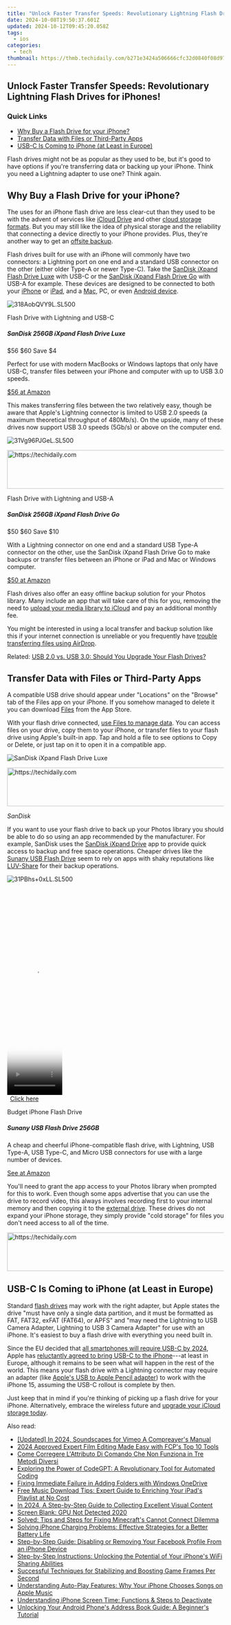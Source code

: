 ```yaml
---
title: "Unlock Faster Transfer Speeds: Revolutionary Lightning Flash Drives for iPhones!"
date: 2024-10-08T19:50:37.601Z
updated: 2024-10-12T09:45:20.058Z
tags:
  - ios
categories:
  - tech
thumbnail: https://thmb.techidaily.com/b271e3424a506666cfc32d0840f08d97d7b8b324df271cfd9aff178b05822fa5.jpg
---
```


## Unlock Faster Transfer Speeds: Revolutionary Lightning Flash Drives for iPhones!

### Quick Links

* [Why Buy a Flash Drive for your iPhone?](https://win-solutions.techidaily.com/get-your-game-on-expert-tips-to-resolve-persistent-warframe-launch-problems/)
* [Transfer Data with Files or Third-Party Apps](https://win-solutions.techidaily.com/navigating-through-microsoft-flight-simulator-2020s-update-problem-solutions-inside/)
* [USB-C Is Coming to iPhone (at Least in Europe)](https://www.howtogeek.com/854069/did-you-know-you-can-get-a-lightning-usb-drive-for-your-iphone/#usb-c-is-coming-to-iphone-at-least-in-europe)

 Flash drives might not be as popular as they used to be, but it's good to have options if you're transferring data or backing up your iPhone. Think you need a Lightning adapter to use one? Think again.

##  Why Buy a Flash Drive for your iPhone?

 The uses for an iPhone flash drive are less clear-cut than they used to be with the advent of services like [iCloud Drive](https://facebook-video-share.techidaily.com/updated-in-2024-breaking-barriers-worlds-best-and-largest-shorts-downloaders/) and other [cloud storage formats](https://instagram-video-recordings.techidaily.com/navigating-the-truth-in-your-photos-an-instagram-selfie-audit/). But you may still like the idea of physical storage and the reliability that connecting a device directly to your iPhone provides. Plus, they're another way to get an [offsite backup](https://win-dash.techidaily.com/access-the-most-recent-dolby-certified-audio-drivers-to-boost-your-windows-systems-performance/).

 Flash drives built for use with an iPhone will commonly have two connectors: a Lightning port on one end and a standard USB connector on the other (either older Type-A or newer Type-C). Take the [SanDisk iXpand Flash Drive Luxe](https://www.amazon.com/SanDisk-iXpand-iPhone-Type-C-Devices/dp/B08JD2LXXG/?tag=htg-v2-6loqg3a-20&ascsubtag=UUhtgUeUpU203322&asc%5Frefurl=https%3A%2F%2Fwww.howtogeek.com%2F854069%2Fdid-you-know-you-can-get-a-lightning-usb-drive-for-your-iphone%2F&asc%5Fcampaign=Short-Term) with USB-C or the [SanDisk iXpand Flash Drive Go](https://www.amazon.com/SanDisk-256GB-iXpand-Flash-iPhone/dp/B07VQPDM56/?tag=htg-v2-6loqg3a-20&ascsubtag=UUhtgUeUpU203322&asc%5Frefurl=https%3A%2F%2Fwww.howtogeek.com%2F854069%2Fdid-you-know-you-can-get-a-lightning-usb-drive-for-your-iphone%2F&asc%5Fcampaign=Short-Term) with USB-A for example. These devices are designed to be connected to both your [iPhone](https://vimeo-videos.techidaily.com/in-2024-quick-vimeo-transformation-tips-easy-to-create-gifs/) or [iPad](https://screen-sharing-recording.techidaily.com/updated-in-2024-capturing-screen-content-on-huawei-mate-10-20-and-p-series-phones-via-built-in-recorders/), and a [Mac](https://techno-recovery.techidaily.com/cat5-or-cat6-choosing-the-right-ethernet-cable-for-your-network-needs/), PC, or even [Android device](https://twitter-videos.techidaily.com/hot-takes-highlight-twitters-trending-topics-for-2024/).

![318AobQVY9L._SL500_](https://static1.howtogeekimages.com/wordpress/wp-content/uploads/2023/06/318aobqvy9l-_sl500_.jpg) 

Flash Drive with Lightning and USB-C

#####  SanDisk 256GB iXpand Flash Drive Luxe

$56 $60 Save $4 

Perfect for use with modern MacBooks or Windows laptops that only have USB-C, transfer files between your iPhone and computer with up to USB 3.0 speeds.

[$56 at Amazon](https://www.amazon.com/SanDisk-iXpand-iPhone-Type-C-Devices/dp/B08JD2LXXG/) 

 This makes transferring files between the two relatively easy, though be aware that Apple's Lightning connector is limited to USB 2.0 speeds (a maximum theoretical throughput of 480Mb/s). On the upside, many of these drives now support USB 3.0 speeds (5Gb/s) or above on the computer end.

![31Vg96PJGeL._SL500_](https://static1.howtogeekimages.com/wordpress/wp-content/uploads/2023/06/31vg96pjgel-_sl500_.jpg) 

<!-- affiliate ads begin -->
<a href="https://appsumo.8odi.net/c/5597632/2144276/7443" target="_top" id="2144276">
  <img src="//a.impactradius-go.com/display-ad/7443-2144276" border="0" alt="https://techidaily.com" width="728" height="90"/>
</a>
<img height="0" width="0" src="https://appsumo.8odi.net/i/5597632/2144276/7443" style="position:absolute;visibility:hidden;" border="0" />
<!-- affiliate ads end -->

Flash Drive with Lightning and USB-A

#####  SanDisk 256GB iXpand Flash Drive Go

$50 $60 Save $10 

With a Lightning connector on one end and a standard USB Type-A connector on the other, use the SanDisk iXpand Flash Drive Go to make backups or transfer files between an iPhone or iPad and Mac or Windows computer.

[$50 at Amazon](https://www.amazon.com/SanDisk-256GB-iXpand-Flash-iPhone/dp/B07VQPDM56/) 

 Flash drives also offer an easy offline backup solution for your Photos library. Many include an app that will take care of this for you, removing the need to [upload your media library to iCloud](https://win-howtos.techidaily.com/expert-advice-overcoming-directx-encountered-an-unrecoverable-error-on-your-pc/) and pay an additional monthly fee.

 You might be interested in using a local transfer and backup solution like this if your internet connection is unreliable or you frequently have [trouble transferring files using AirDrop](https://tech-haven.techidaily.com/top-6-gpt-tools-for-pdf-and-doc-interaction/).

Related: [USB 2.0 vs. USB 3.0: Should You Upgrade Your Flash Drives?](https://screen-recording.techidaily.com/updated-innovative-methods-to-log-gaming-sessions/) 

##  Transfer Data with Files or Third-Party Apps

 A compatible USB drive should appear under "Locations" on the "Browse" tab of the Files app on your iPhone. If you somehow managed to delete it you can download [Files](https://apps.apple.com/us/app/files/id1232058109) from the App Store.

 With your flash drive connected, [use Files to manage data](https://fake-location.techidaily.com/life360-circle-everything-you-need-to-know-on-nokia-105-classic-drfone-by-drfone-virtual-android/). You can access files on your drive, copy them to your iPhone, or transfer files to your flash drive using Apple's built-in app. Tap and hold a file to see options to Copy or Delete, or just tap on it to open it in a compatible app.

![SanDisk iXpand Flash Drive Luxe](https://static1.howtogeekimages.com/wordpress/wp-content/uploads/2022/12/sandisk_ixpand_flash.jpg) 

<!-- affiliate ads begin -->
<a href="https://appsumo.8odi.net/c/5597632/2075461/7443" target="_top" id="2075461">
  <img src="//a.impactradius-go.com/display-ad/7443-2075461" border="0" alt="https://techidaily.com" width="728" height="90"/>
</a>
<img height="0" width="0" src="https://appsumo.8odi.net/i/5597632/2075461/7443" style="position:absolute;visibility:hidden;" border="0" />
<!-- affiliate ads end -->

_SanDisk_

 If you want to use your flash drive to back up your Photos library you should be able to do so using an app recommended by the manufacturer. For example, SanDisk uses the [SanDisk iXpand Drive](https://apps.apple.com/us/app/sandisk-ixpand-drive/id1079870681) app to provide quick access to backup and free space operations. Cheaper drives like the [Sunany USB Flash Drive](https://www.amazon.com/Sunany-External-Storage-Compatible-Android/dp/B09PNLF23X/?tag=htg-v2-6loqg3a-20&ascsubtag=UUhtgUeUpU203322&asc%5Frefurl=https%3A%2F%2Fwww.howtogeek.com%2F854069%2Fdid-you-know-you-can-get-a-lightning-usb-drive-for-your-iphone%2F&asc%5Fcampaign=Short-Term) seem to rely on apps with shaky reputations like [LUV-Share](https://apps.apple.com/au/app/luv-share/id1072251659) for their backup operations.

![31PBhs+0xLL._SL500_](https://static1.howtogeekimages.com/wordpress/wp-content/uploads/2023/06/31pbhs-0xll-_sl500_.jpg) 

<!-- affiliate ads begin -->
<span id="1975636">
					<video width="128" height="480" style="cursor:pointer"
           poster="//a.impactradius-go.com/display-clicktoplayimage/1975636.png"
           onclick="if(!this.playClicked){this.play();this.setAttribute('controls',true);this.playClicked=true;}">
	   <source src="//a.impactradius-go.com/display-ad/22993-1975636">
	   <img src="//a.impactradius-go.com/display-clicktoplayimage/1975636.png" style="border: none; height: 100%; width: 100%; object-fit: contain">
	</video>
	<div style="width:80px;text-align:center"><a href="javascript:window.open(decodeURIComponent('https%3A%2F%2Fhomestyler.sjv.io%2Fc%2F5597632%2F1975636%2F22993'), '_blank');void(0);">Click here</a></div>
</span>
<img height="0" width="0" src="https://imp.pxf.io/i/5597632/1975636/22993" style="position:absolute;visibility:hidden;" border="0" />
<!-- affiliate ads end -->

Budget iPhone Flash Drive

#####  Sunany USB Flash Drive 256GB

A cheap and cheerful iPhone-compatible flash drive, with Lightning, USB Type-A, USB Type-C, and Micro USB connectors for use with a large number of devices.

[See at Amazon](https://www.amazon.com/Sunany-External-Storage-Compatible-Android/dp/B09PNLF23X/) 

 You'll need to grant the app access to your Photos library when prompted for this to work. Even though some apps advertise that you can use the drive to record video, this always involves recording first to your internal memory and then copying it to the [external drive](https://instagram-videos.techidaily.com/new-understanding-and-executing-photo-gender-modification-across-platforms-for-2024/). These drives do not expand your iPhone storage, they simply provide "cold storage" for files you don't need access to all of the time.

<!-- affiliate ads begin -->
<a href="https://zebaoaffiliateprogram.pxf.io/c/5597632/2137974/21526" target="_top" id="2137974">
  <img src="//a.impactradius-go.com/display-ad/21526-2137974" border="0" alt="https://techidaily.com" width="728" height="90"/>
</a>
<img height="0" width="0" src="https://zebaoaffiliateprogram.pxf.io/i/5597632/2137974/21526" style="position:absolute;visibility:hidden;" border="0" />
<!-- affiliate ads end -->

##  USB-C Is Coming to iPhone (at Least in Europe)

 Standard [flash drives](https://fox-glue.techidaily.com/2024-approved-the-roadmap-how-to-make-your-covers-shine/) may work with the right adapter, but Apple states the drive "must have only a single data partition, and it must be formatted as FAT, FAT32, exFAT (FAT64), or APFS" and "may need the Lightning to USB Camera Adapter, Lightning to USB 3 Camera Adapter" for use with an iPhone. It's easiest to buy a flash drive with everything you need built in.

 Since the EU decided that [all smartphones will require USB-C by 2024](https://android-location.techidaily.com/in-2024-for-people-wanting-to-mock-gps-on-nokia-150-2023-devices-drfone-by-drfone-virtual/), Apple has [reluctantly agreed to bring USB-C to the iPhone](https://driver-install.techidaily.com/swift-strategies-installing-fresh-amd-on-windows-781011-systems/)\---at least in Europe, although it remains to be seen what will happen in the rest of the world. This means your flash drive with a Lightning connector may require an adapter (like [Apple's USB to Apple Pencil adapter](https://youtube-videos.techidaily.com/1716461619448-how-to-write-a-script-for-a-youtube-video/)) to work with the iPhone 15, assuming the USB-C rollout is complete by then.

 Just keep that in mind if you're thinking of picking up a flash drive for your iPhone. Alternatively, embrace the wireless future and [upgrade your iCloud storage today](https://win-amazing.techidaily.com/download-and-improve-display-quality-latest-vga-driver-update-available/).

<ins class="adsbygoogle"
     style="display:block"
     data-ad-format="autorelaxed"
     data-ad-client="ca-pub-7571918770474297"
     data-ad-slot="1223367746"></ins>

<ins class="adsbygoogle"
     style="display:block"
     data-ad-client="ca-pub-7571918770474297"
     data-ad-slot="8358498916"
     data-ad-format="auto"
     data-full-width-responsive="true"></ins>

<span class="atpl-alsoreadstyle">Also read:</span>
<div><ul>
<li><a href="https://vimeo-videos.techidaily.com/updated-in-2024-soundscapes-for-vimeo-a-compreayers-manual/"><u>[Updated] In 2024, Soundscapes for Vimeo A Compreayer's Manual</u></a></li>
<li><a href="https://article-helps.techidaily.com/2024-approved-expert-film-editing-made-easy-with-fcps-top-10-tools/"><u>2024 Approved Expert Film Editing Made Easy with FCP's Top 10 Tools</u></a></li>
<li><a href="https://win-fantastic.techidaily.com/come-corregere-lattributo-di-comando-che-non-funziona-in-tre-metodi-diversi/"><u>Come Corregere L'Attributo Di Comando Che Non Funziona in Tre Metodi Diversi</u></a></li>
<li><a href="https://tech-revival.techidaily.com/exploring-the-power-of-codegpt-a-revolutionary-tool-for-automated-coding/"><u>Exploring the Power of CodeGPT: A Revolutionary Tool for Automated Coding</u></a></li>
<li><a href="https://win11-tips.techidaily.com/fixing-immediate-failure-in-adding-folders-with-windows-onedrive/"><u>Fixing Immediate Failure in Adding Folders with Windows OneDrive</u></a></li>
<li><a href="https://os-tips.techidaily.com/free-music-download-tips-expert-guide-to-enriching-your-ipads-playlist-at-no-cost/"><u>Free Music Download Tips: Expert Guide to Enriching Your iPad's Playlist at No Cost</u></a></li>
<li><a href="https://fox-links.techidaily.com/in-2024-a-step-by-step-guide-to-collecting-excellent-visual-content/"><u>In 2024, A Step-by-Step Guide to Collecting Excellent Visual Content</u></a></li>
<li><a href="https://network-issues.techidaily.com/screen-blank-gpu-not-detected-2020/"><u>Screen Blank: GPU Not Detected 2020</u></a></li>
<li><a href="https://win-blog.techidaily.com/solved-tips-and-steps-for-fixing-minecrafts-cannot-connect-dilemma/"><u>Solved: Tips and Steps for Fixing Minecraft's Cannot Connect Dilemma</u></a></li>
<li><a href="https://os-tips.techidaily.com/solving-iphone-charging-problems-effective-strategies-for-a-better-battery-life/"><u>Solving iPhone Charging Problems: Effective Strategies for a Better Battery Life</u></a></li>
<li><a href="https://os-tips.techidaily.com/step-by-step-guide-disabling-or-removing-your-facebook-profile-from-an-iphone-device/"><u>Step-by-Step Guide: Disabling or Removing Your Facebook Profile From an iPhone Device</u></a></li>
<li><a href="https://os-tips.techidaily.com/step-by-step-instructions-unlocking-the-potential-of-your-iphones-wifi-sharing-abilities/"><u>Step-by-Step Instructions: Unlocking the Potential of Your iPhone's WiFi Sharing Abilities</u></a></li>
<li><a href="https://win-answers.techidaily.com/successful-techniques-for-stabilizing-and-boosting-game-frames-per-second/"><u>Successful Techniques for Stabilizing and Boosting Game Frames Per Second</u></a></li>
<li><a href="https://os-tips.techidaily.com/understanding-auto-play-features-why-your-iphone-chooses-songs-on-apple-music/"><u>Understanding Auto-Play Features: Why Your iPhone Chooses Songs on Apple Music</u></a></li>
<li><a href="https://os-tips.techidaily.com/understanding-iphone-screen-time-functions-and-steps-to-deactivate/"><u>Understanding iPhone Screen Time: Functions & Steps to Deactivate</u></a></li>
<li><a href="https://os-tips.techidaily.com/unlocking-your-android-phones-address-book-guide-a-beginners-tutorial/"><u>Unlocking Your Android Phone's Address Book Guide: A Beginner's Tutorial</u></a></li>
</ul></div>

